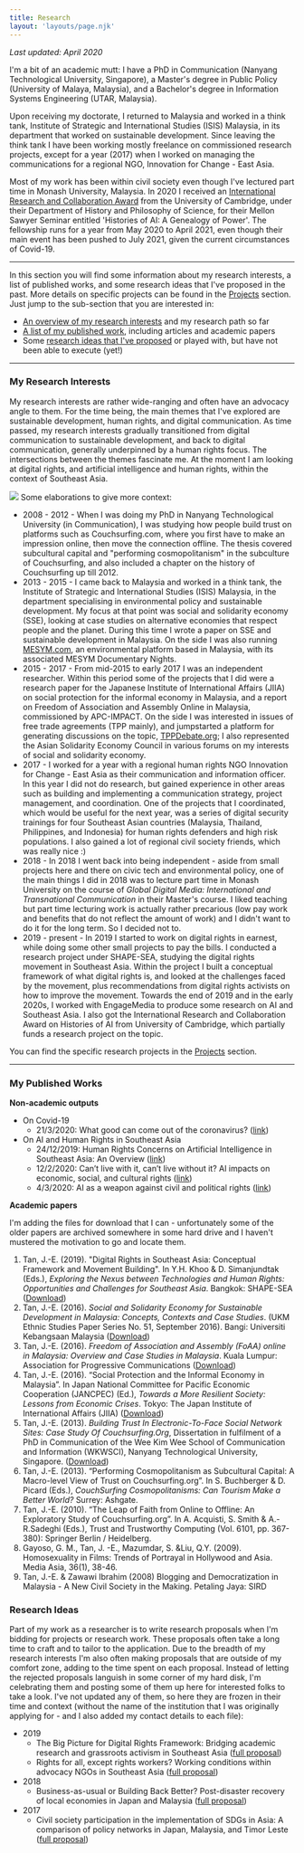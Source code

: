 ```yaml
---
title: Research
layout: 'layouts/page.njk'
---
```


*Last updated: April 2020*

I'm a bit of an academic mutt: I have a PhD in Communication (Nanyang Technological University, Singapore), a Master's degree in Public Policy (University of Malaya, Malaysia), and a Bachelor's degree in Information Systems Engineering (UTAR, Malaysia). 

Upon receiving my doctorate, I returned to Malaysia and worked in a think tank, Institute of Strategic and International Studies (ISIS) Malaysia, in its department that worked on sustainable development. Since leaving the think tank I have been working mostly freelance on commissioned research projects, except for a year (2017) when I worked on managing the communications for a regional NGO, Innovation for Change - East Asia. 

Most of my work has been within civil society even though I've lectured part time in Monash University, Malaysia. In 2020 I received an [International Research and Collaboration Award](https://www.hps.cam.ac.uk/about/research-projects/histories-of-ai/fellowships-awards/tan) from the University of Cambridge, under their Department of History and Philosophy of Science, for their Mellon Sawyer Seminar entitled 'Histories of AI: A Genealogy of Power'. The fellowship runs for a year from May 2020 to April 2021, even though their main event has been pushed to July 2021, given the current circumstances of Covid-19.  

---

In this section you will find some information about my research interests, a list of published works, and some research ideas that I've proposed in the past. More details on specific projects can be found in the [Projects](/projects/) section. Just jump to the sub-section that you are interested in:
- [An overview of my research interests](#heading-my-research-interests) and my research path so far
- [A list of my published work](#heading-my-publications), including articles and academic papers
- Some [research ideas that I've proposed](#heading-research-ideas) or played with, but have not been able to execute (yet!) 

---

### My Research Interests
My research interests are rather wide-ranging and often have an advocacy angle to them. For the time being, the main themes that I've explored are sustainable development, human rights, and digital communication. As time passed, my research interests gradually transitioned from digital communication to sustainable development, and back to digital communication, generally underpinned by a human rights focus. The intersections between the themes fascinate me. At the moment I am looking at digital rights, and artificial intelligence and human rights, within the context of Southeast Asia.

![](/images/research-interests-updated.png) 
Some elaborations to give more context:
- 2008 - 2012 - When I was doing my PhD in Nanyang Technological University (in Communication), I was studying how people build trust on platforms such as Couchsurfing.com, where you first have to make an impression online, then move the connection offline. The thesis covered subcultural capital and "performing cosmopolitanism" in the subculture of Couchsurfing, and also included a chapter on the history of Couchsurfing up till 2012. 
- 2013 - 2015 - I came back to Malaysia and worked in a think tank, the Institute of Strategic and International Studies (ISIS) Malaysia, in the department specialising in environmental policy and sustainable development. My focus at that point was social and solidarity economy (SSE), looking at case studies on alternative economies that respect people and the planet. During this time I wrote a paper on SSE and sustainable development in Malaysia. On the side I was also running [MESYM.com](https://www.mesym.com), an environmental platform based in Malaysia, with its associated MESYM Documentary Nights. 
- 2015 - 2017 - From mid-2015 to early 2017 I was an independent researcher. Within this period some of the projects that I did were a research paper for the Japanese Institute of International Affairs (JIIA) on social protection for the informal economy in Malaysia, and a report on Freedom of Association and Assembly Online in Malaysia, commissioned by APC-IMPACT. On the side I was interested in issues of free trade agreements (TPP mainly), and jumpstarted a platform for generating discussions on the topic, [TPPDebate.org](https://tppdebate.org); I also represented the Asian Solidarity Economy Council in various forums on my interests of social and solidarity economy.  
- 2017 - I worked for a year with a regional human rights NGO Innovation for Change - East Asia as their communication and information officer. In this year I did not do research, but gained experience in other areas such as building and implementing a communication strategy, project management, and coordination. One of the projects that I coordinated, which would be useful for the next year, was a series of digital security trainings for four Southeast Asian countries (Malaysia, Thailand, Philippines, and Indonesia) for human rights defenders and high risk populations. I also gained a lot of regional civil society friends, which was really nice :)  
- 2018 - In 2018 I went back into being independent - aside from small projects here and there on civic tech and environmental policy, one of the main things I did in 2018 was to lecture part time in Monash University on the course of *Global Digital Media: International and Transnational Communication* in their Master's course. I liked teaching but part time lecturing work is actually rather precarious (low pay work and benefits that do not reflect the amount of work) and I didn't want to do it for the long term. So I decided not to.
- 2019 - present - In 2019 I started to work on digital rights in earnest, while doing some other small projects to pay the bills. I conducted a research project under SHAPE-SEA, studying the digital rights movement in Southeast Asia. Within the project I built a conceptual framework of what digital rights is, and looked at the challenges faced by the movement, plus recommendations from digital rights activists on how to improve the movement. Towards the end of 2019 and in the early 2020s, I worked with EngageMedia to produce some research on AI and Southeast Asia. I also got the International Research and Collaboration Award on Histories of AI from University of Cambridge, which partially funds a research project on the topic. 

You can find the specific research projects in the [Projects](/projects/) section.

---

### My Published Works
**Non-academic outputs**
- On Covid-19
	- 21/3/2020: What good can come out of the coronavirus? ([link](https://www.apc.org/en/blog/what-good-can-come-out-coronavirus)) 
- On AI and Human Rights in Southeast Asia
	- 24/12/2019: Human Rights Concerns on Artificial Intelligence in Southeast Asia: An Overview ([link](https://coconet.social/2019/human-rights-artificial-intelligence-southeast-asia/)) 
	- 12/2/2020: Can’t live with it, can’t live without it? AI impacts on economic, social, and cultural rights ([link](https://coconet.social/2019/human-rights-artificial-intelligence-southeast-asia/))
	- 4/3/2020: AI as a weapon against civil and political rights ([link](https://coconet.social/2020/ai-weapon-civil-political-rights/))

**Academic papers**

I'm adding the files for download that I can - unfortunately some of the older papers are archived somewhere in some hard drive and I haven't mustered the motivation to go and locate them.  

1. Tan, J.-E. (2019). "Digital Rights in Southeast Asia: Conceptual Framework and Movement Building". In Y.H. Khoo & D. Simanjundtak  (Eds.), *Exploring the Nexus between Technologies and Human Rights: Opportunities and Challenges for Southeast Asia*. Bangkok: SHAPE-SEA ([Download](/documents/Exploring-the-Nexus-Between-Technologies-and-Human-Rights.pdf))
2. Tan, J.-E. (2016). *Social and Solidarity Economy for Sustainable Development in Malaysia: Concepts, Contexts and Case Studies*. (UKM Ethnic Studies Paper Series No. 51, September 2016). Bangi: Universiti Kebangsaan Malaysia ([Download](/documents/SSEinMalaysia.pdf))
3. Tan, J.-E. (2016). *Freedom of Association and Assembly (FoAA) online in Malaysia: Overview and Case Studies in Malaysia*. Kuala Lumpur: Association for Progressive Communications ([Download](/documents/APC_IMPACT_FOAA_Malaysia.pdf))
4. Tan, J.-E. (2016). “Social Protection and the Informal Economy in Malaysia”. In Japan National Committee for Pacific Economic Cooperation (JANCPEC) (Ed.), *Towards a More Resilient Society: Lessons from Economic Crises*. Tokyo: The Japan Institute of International Affairs (JIIA) ([Download](/documents/Towards-a-More-Resilient-Society2014-15.pdf))
5. Tan, J.-E. (2013). *Building Trust In Electronic-To-Face Social Network Sites: Case Study Of Couchsurfing.Org*, Dissertation in fulfilment of a PhD in Communication of the Wee Kim Wee School of Communication and Information (WKWSCI), Nanyang Technological University, Singapore. ([Download](/documents/Building-Trust-in-e2f-SNSs-Case-Study-of-CS-Tan-Jun-E.pdf))
6. Tan, J.-E. (2013). “Performing Cosmopolitanism as Subcultural Capital: A Macro-level View of Trust on Couchsurfing.org”. In S. Buchberger & D. Picard (Eds.), *CouchSurfing Cosmopolitanisms: Can Tourism Make a Better World?* Surrey: Ashgate. 
7. Tan, J.-E. (2010). “The Leap of Faith from Online to Offline: An Exploratory Study of Couchsurfing.org”. In A. Acquisti, S. Smith & A.-R.Sadeghi (Eds.), Trust and Trustworthy Computing (Vol. 6101, pp. 367-380): Springer Berlin / Heidelberg.
8. Gayoso, G. M., Tan, J. -E., Mazumdar, S. &Liu, Q.Y. (2009). Homosexuality in Films: Trends of Portrayal in Hollywood and Asia. Media Asia, 36(1), 38-46. 
9. Tan, J.-E. & Zawawi Ibrahim (2008) Blogging and Democratization in Malaysia - A New Civil Society in the Making. Petaling Jaya: SIRD 

### Research Ideas
Part of my work as a researcher is to write research proposals when I'm bidding for projects or research work. These proposals often take a long time to craft and to tailor to the application. Due to the breadth of my research interests I'm also often making proposals that are outside of my comfort zone, adding to the time spent on each proposal. Instead of letting the rejected proposals languish in some corner of my hard disk, I'm celebrating them and posting some of them up here for interested folks to take a look. I've not updated any of them, so here they are frozen in their time and context (without the name of the institution that I was originally applying for - and I also added my contact details to each file): 
- 2019 
	- The Big Picture for Digital Rights Framework: Bridging academic research and grassroots activism in Southeast Asia ([full proposal](/documents/research-ideas/2019-bpdrframework.pdf))
	- Rights for all, except rights workers? Working conditions within advocacy NGOs in Southeast Asia ([full proposal](/documents/research-ideas/2019-rightsforallexceptrightsworkers.pdf))
- 2018
	- Business-as-usual or Building Back Better? Post-disaster recovery of local economies in Japan and Malaysia ([full proposal](/documents/research-ideas/2018-postdisasterrecoveryoflocaleconomies.pdf))
- 2017 
	- Civil society participation in the implementation of SDGs in Asia: A comparison of policy networks in Japan, Malaysia, and Timor Leste ([full proposal](/documents/research-ideas/2017-civilsocietyparticipationinsdgs.pdf))